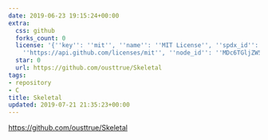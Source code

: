 ```yaml
---
date: 2019-06-23 19:15:24+00:00
extra:
  css: github
  forks_count: 0
  license: '{''key'': ''mit'', ''name'': ''MIT License'', ''spdx_id'': ''MIT'', ''url'':
    ''https://api.github.com/licenses/mit'', ''node_id'': ''MDc6TGljZW5zZTEz''}'
  star: 0
  url: https://github.com/ousttrue/Skeletal
tags:
- repository
- C
title: Skeletal
updated: 2019-07-21 21:35:23+00:00
---
```


<https://github.com/ousttrue/Skeletal>
